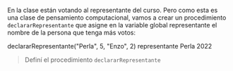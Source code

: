 En la clase están votando al representante del curso. Pero como esta es una clase de pensamiento computacional, vamos a crear un procedimiento `declararRepresentante` que asigne en la variable global representante el nombre de la persona que tenga más votos:

declararRepresentante("Perla", 5, "Enzo", 2)
representante
Perla 2022
> Definí el procedimiento `declararRepresentante`